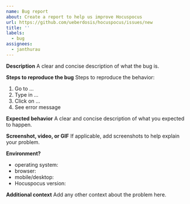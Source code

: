 ```yaml
---
name: Bug report
about: Create a report to help us improve Hocuspocus
url: https://github.com/ueberdosis/hocuspocus/issues/new
title: ''
labels:
  - bug
assignees:
  - janthurau
---
```


**Description**
A clear and concise description of what the bug is.

**Steps to reproduce the bug**
Steps to reproduce the behavior:
1. Go to …
2. Type in …
3. Click on …
4. See error message

**Expected behavior**
A clear and concise description of what you expected to happen.

**Screenshot, video, or GIF**
If applicable, add screenshots to help explain your problem.

**Environment?**
 - operating system:
 - browser:
 - mobile/desktop:
 - Hocuspocus version:

**Additional context**
Add any other context about the problem here.
